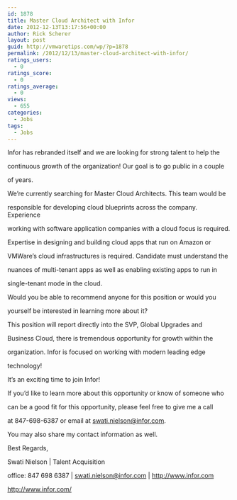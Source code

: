 ```yaml
---
id: 1878
title: Master Cloud Architect with Infor
date: 2012-12-13T13:17:56+00:00
author: Rick Scherer
layout: post
guid: http://vmwaretips.com/wp/?p=1878
permalink: /2012/12/13/master-cloud-architect-with-infor/
ratings_users:
  - 0
ratings_score:
  - 0
ratings_average:
  - 0
views:
  - 655
categories:
  - Jobs
tags:
  - Jobs
---
```

Infor has rebranded itself and we are looking for strong talent to help the
  
continuous growth of the organization! Our goal is to go public in a couple
  
of years. 

We&#8217;re currently searching for Master Cloud Architects. This team would be
  
responsible for developing cloud blueprints across the company. Experience
  
working with software application companies with a cloud focus is required.
  
Expertise in designing and building cloud apps that run on Amazon or
  
VMWare&#8217;s cloud infrastructures is required. Candidate must understand the
  
nuances of multi-tenant apps as well as enabling existing apps to run in
  
single-tenant mode in the cloud. 

Would you be able to recommend anyone for this position or would you
  
yourself be interested in learning more about it? 

This position will report directly into the SVP, Global Upgrades and
  
Business Cloud, there is tremendous opportunity for growth within the
  
organization. Infor is focused on working with modern leading edge
  
technology!

It&#8217;s an exciting time to join Infor!

If you&#8217;d like to learn more about this opportunity or know of someone who
  
can be a good fit for this opportunity, please feel free to give me a call
  
at 847-698-6387 or email at swati.nielson@infor.com. 

You may also share my contact information as well.

Best Regards,

Swati Nielson | Talent Acquisition 

office: 847 698 6387 | swati.nielson@infor.com | http://www.infor.com
  
<http://www.infor.com/>